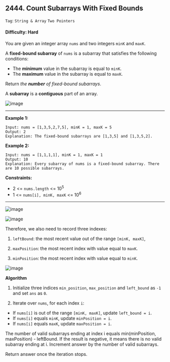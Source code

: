 ## 2444. Count Subarrays With Fixed Bounds

```Tag```: ```String & Array``` ```Two Pointers```

#### Difficulty: Hard

You are given an integer array ```nums``` and two integers ```minK``` and ```maxK```.

A __fixed-bound subarray__ of ```nums``` is a subarray that satisfies the following conditions:

- The __minimum__ value in the subarray is equal to ```minK```.
- The __maximum__ value in the subarray is equal to ```maxK```.

Return _the __number__ of fixed-bound subarrays_.

A __subarray__ is a __contiguous__ part of an array.

![image](https://user-images.githubusercontent.com/35042430/222878096-bf42638b-bc7d-430d-b7a1-7ea105a1aee0.png)

---

__Example 1:__
```
Input: nums = [1,3,5,2,7,5], minK = 1, maxK = 5
Output: 2
Explanation: The fixed-bound subarrays are [1,3,5] and [1,3,5,2].
```

__Example 2:__
```
Input: nums = [1,1,1,1], minK = 1, maxK = 1
Output: 10
Explanation: Every subarray of nums is a fixed-bound subarray. There are 10 possible subarrays.
```

__Constraints:__

- 2 <= ```nums.length``` <= 10<sup>5</sup>
- 1 <= ```nums[i], minK, maxK``` <= 10<sup>6</sup>

---

![image](https://leetcode.com/problems/count-subarrays-with-fixed-bounds/Figures/2444/1.png)

![image](https://leetcode.com/problems/count-subarrays-with-fixed-bounds/Figures/2444/2.png)

Therefore, we also need to record three indexes:

1. ```leftBound```: the most recent value out of the range ```[minK, maxK]```,

2. ```maxPosition```: the most recent index with value equal to ```maxK```.

3. ```minPosition```: the most recent index with value equal to ```minK```.

![image](https://leetcode.com/problems/count-subarrays-with-fixed-bounds/Figures/2444/3.png)

__Algorithm__

1. Initialize three indices ```min_position```, ```max_position``` and ```left_bound``` as ```-1``` and set ```ans``` as ```0```.

2. Iterate over ```nums```, for each index ```i```:

- If ```nums[i]``` is out of the range ```[minK, maxK]```, update ```left_bound = i```.
- If ```nums[i]``` equals ```minK```, update ```minPosition = i```.
- If ```nums[i]``` equals ```maxK```, update ```maxPosition = i```.

The number of valid subarrays ending at index i equals min(minPosition, maxPosition) - leftBound. If the result is negative, it means there is no valid subarray ending at i. Increment answer by the number of valid subarrays.

Return answer once the iteration stops.
